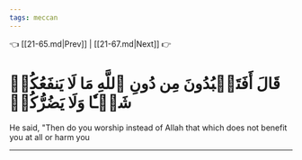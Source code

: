 ```yaml
---
tags: meccan
---
```


👈 [[21-65.md|Prev]] | [[21-67.md|Next]] 👉

# قَالَ أَفَتَعۡبُدُونَ مِن دُونِ ٱللَّهِ مَا لَا يَنفَعُكُمۡ شَيۡـٔٗا وَلَا يَضُرُّكُمۡ

He said, "Then do you worship instead of Allah that which does not benefit you at all or harm you

---

